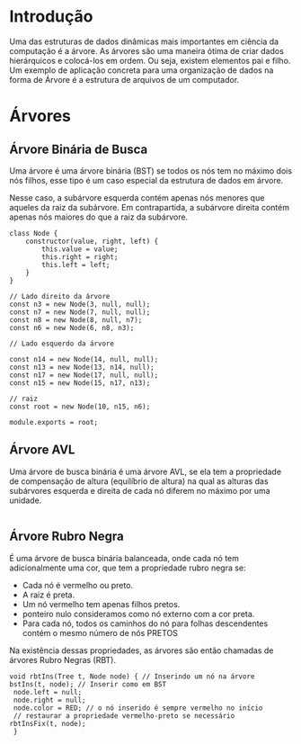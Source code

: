 # Introdução 

Uma das estruturas de dados dinâmicas mais importantes em ciência da computação é a árvore. As árvores são uma maneira ótima de criar dados hierárquicos e colocá-los em ordem. Ou seja, existem elementos pai e filho. Um exemplo de aplicação concreta para uma organização de dados na forma de Árvore é a estrutura de arquivos de um computador.

# Árvores

## Árvore Binária de Busca

Uma árvore é uma árvore binária (BST) se todos os nós tem no máximo dois nós filhos, esse tipo é um caso especial da estrutura de dados em árvore. 

Nesse caso, a subárvore esquerda contém apenas nós menores que aqueles da raiz da subárvore. Em contrapartida, a subárvore direita contém apenas nós maiores do que a raiz da subárvore. 

```
class Node {
	constructor(value, right, left) {
		this.value = value;
		this.right = right;
		this.left = left;
	}
}

// Lado direito da árvore
const n3 = new Node(3, null, null);
const n7 = new Node(7, null, null);
const n8 = new Node(8, null, n7);
const n6 = new Node(6, n8, n3);

// Lado esquerdo da árvore

const n14 = new Node(14, null, null);
const n13 = new Node(13, n14, null);
const n17 = new Node(17, null, null);
const n15 = new Node(15, n17, n13);

// raiz
const root = new Node(10, n15, n6);

module.exports = root;

```
## Árvore AVL

Uma árvore de busca binária é uma árvore AVL, se ela tem a propriedade de compensação de altura (equilíbrio de altura) na qual as alturas das subárvores esquerda e direita de cada nó diferem no máximo por uma unidade.

```

```

## Árvore Rubro Negra 

É uma árvore de busca binária balanceada, onde cada nó tem adicionalmente uma cor,
que tem a propriedade rubro negra se:

- Cada nó é vermelho ou preto.
- A raiz é preta.
- Um nó vermelho tem apenas filhos pretos.
- ponteiro nulo consideramos como nó externo com a cor preta.
- Para cada nó, todos os caminhos do nó para folhas descendentes contém o mesmo número de nós PRETOS

Na existência dessas propriedades, as árvores são então chamadas de árvores Rubro Negras (RBT).

```
void rbtIns(Tree t, Node node) { // Inserindo um nó na árvore
bstIns(t, node); // Inserir como em BST
 node.left = null;
 node.right = null;
 node.color = RED; // o nó inserido é sempre vermelho no início
 // restaurar a propriedade vermelho-preto se necessário
rbtInsFix(t, node);
 }

```


